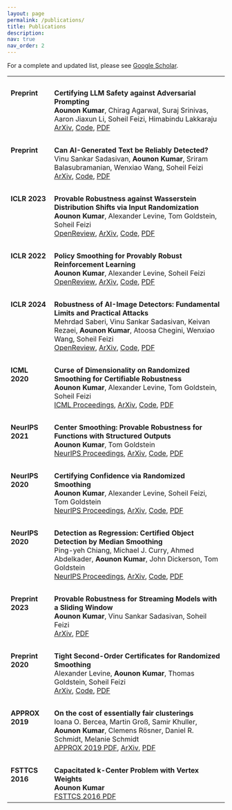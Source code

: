 ```yaml
---
layout: page
permalink: /publications/
title: Publications
description:
nav: true
nav_order: 2
---
```


For a complete and updated list, please see [Google Scholar](https://scholar.google.com/citations?user=NjhpUykAAAAJ).

<table>
  <tr><td><br></td><td><br></td></tr>
  <tr>
    <td valign="top" width="20%"><strong>Preprint</strong></td>
    <td><strong>Certifying LLM Safety against Adversarial Prompting</strong><br>
        <b>Aounon Kumar</b>, Chirag Agarwal, Suraj Srinivas, Aaron Jiaxun Li, Soheil Feizi, Himabindu Lakkaraju<br>
        <a href="https://arxiv.org/abs/2309.02705">ArXiv</a>, <a href="https://github.com/aounon/certified-llm-safety">Code</a>, <a href="https://arxiv.org/pdf/2309.02705.pdf">PDF</a>
    </td>
  </tr>
  <tr><td><br></td><td><br></td></tr>
  <tr>
    <td valign="top" width="20%"><strong>Preprint</strong></td>
    <td><strong>Can AI-Generated Text be Reliably Detected?</strong><br>
        Vinu Sankar Sadasivan, <b>Aounon Kumar</b>, Sriram Balasubramanian, Wenxiao Wang, Soheil Feizi<br>
        <a href="https://arxiv.org/abs/2303.11156">ArXiv</a>, <a href="https://github.com/vinusankars/Reliability-of-AI-text-detectors">Code</a>, <a href="https://arxiv.org/pdf/2303.11156.pdf">PDF</a>
    </td>
  </tr>
  <tr><td><br></td><td><br></td></tr>
  <tr>
    <td valign="top" width="20%"><strong>ICLR 2023</strong></td>
    <td><strong>Provable Robustness against Wasserstein Distribution Shifts via Input Randomization</strong><br>
        <b>Aounon Kumar</b>, Alexander Levine, Tom Goldstein, Soheil Feizi<br>
        <a href="https://openreview.net/forum?id=HJFVrpCaGE">OpenReview</a>, <a href="https://arxiv.org/abs/2201.12440">ArXiv</a>, <a href="https://github.com/aounon/distributional-robustness">Code</a>, <a href="https://arxiv.org/pdf/2201.12440.pdf">PDF</a>
    </td>
  </tr>
  <tr><td><br></td><td><br></td></tr>
  <tr>
    <td valign="top" width="20%"><strong>ICLR 2022</strong></td>
    <td><strong>Policy Smoothing for Provably Robust Reinforcement Learning</strong><br>
        <b>Aounon Kumar</b>, Alexander Levine, Soheil Feizi<br>
        <a href="https://openreview.net/forum?id=mwdfai8NBrJ">OpenReview</a>, <a href="https://arxiv.org/abs/2106.11420">ArXiv</a>, <a href="https://openreview.net/attachment?id=mwdfai8NBrJ&name=supplementary_material">Code</a>, <a href="https://arxiv.org/pdf/2106.11420.pdf">PDF</a>
    </td>
  </tr>
  <tr><td><br></td><td><br></td></tr>
  <tr>
    <td valign="top" width="20%"><strong>ICLR 2024</strong></td>
    <td><strong>Robustness of AI-Image Detectors: Fundamental Limits and Practical Attacks</strong><br>
        Mehrdad Saberi, Vinu Sankar Sadasivan, Keivan Rezaei, <b>Aounon Kumar</b>, Atoosa Chegini, Wenxiao Wang, Soheil Feizi<br>
        <a href="https://openreview.net/forum?id=dLoAdIKENc">OpenReview</a>, <a href="https://arxiv.org/abs/2310.00076">ArXiv</a>, <a href="https://github.com/mehrdadsaberi/watermark_robustness">Code</a>, <a href="https://arxiv.org/pdf/2310.00076.pdf">PDF</a>
    </td>
  </tr>
  <tr><td><br></td><td><br></td></tr>
  <tr>
    <td valign="top" width="20%"><strong>ICML 2020</strong></td>
    <td><strong>Curse of Dimensionality on Randomized Smoothing for Certifiable Robustness</strong><br>
        <b>Aounon Kumar</b>, Alexander Levine, Tom Goldstein, Soheil Feizi<br>
        <a href="https://proceedings.mlr.press/v119/kumar20b.html">ICML Proceedings</a>, <a href="https://arxiv.org/abs/2002.03239">ArXiv</a>, <a href="https://github.com/alevine0/smoothingGenGaussian">Code</a>, <a href="https://arxiv.org/pdf/2002.03239.pdf">PDF</a>
    </td>
  </tr>
  <tr><td><br></td><td><br></td></tr>
  <tr>
    <td valign="top" width="20%"><strong>NeurIPS 2021</strong></td>
    <td><strong>Center Smoothing: Provable Robustness for Functions with Structured Outputs</strong><br>
        <b>Aounon Kumar</b>, Tom Goldstein<br>
        <a href="https://proceedings.neurips.cc/paper/2021/hash/2be8328f41144106f7144802f2367487-Abstract.html">NeurIPS Proceedings</a>, <a href="https://arxiv.org/abs/2102.09701">ArXiv</a>, <a href="https://github.com/aounon/center-smoothing">Code</a>, <a href="https://arxiv.org/pdf/2102.09701.pdf">PDF</a>
    </td>
  </tr>
  <tr><td><br></td><td><br></td></tr>
  <tr>
    <td valign="top" width="20%"><strong>NeurIPS 2020</strong></td>
    <td><strong>Certifying Confidence via Randomized Smoothing</strong><br>
        <b>Aounon Kumar</b>, Alexander Levine, Soheil Feizi, Tom Goldstein<br>
        <a href="https://papers.nips.cc/paper/2020/hash/37aa5dfc44dddd0d19d4311e2c7a0240-Abstract.html">NeurIPS Proceedings</a>, <a href="https://arxiv.org/abs/2009.08061">ArXiv</a>, <a href="https://github.com/aounon/cdf-smoothing">Code</a>, <a href="https://arxiv.org/pdf/2009.08061.pdf">PDF</a>
    </td>
  </tr>
  <tr><td><br></td><td><br></td></tr>
  <tr>
    <td valign="top" width="20%"><strong>NeurIPS 2020</strong></td>
    <td><strong>Detection as Regression: Certified Object Detection by Median Smoothing</strong><br>
        Ping-yeh Chiang, Michael J. Curry, Ahmed Abdelkader, <b>Aounon Kumar</b>, John Dickerson, Tom Goldstein<br>
        <a href="https://papers.nips.cc/paper/2020/hash/0dd1bc593a91620daecf7723d2235624-Abstract.html">NeurIPS Proceedings</a>, <a href="https://arxiv.org/abs/2007.03730">ArXiv</a>, <a href="http://github.com/Ping-C/CertifiedObjectDetection">Code</a>, <a href="https://arxiv.org/pdf/2007.03730.pdf">PDF</a>
    </td>
  </tr>
  <tr><td><br></td><td><br></td></tr>
  <tr>
    <td valign="top" width="20%"><strong>Preprint 2023</strong></td>
    <td><strong>Provable Robustness for Streaming Models with a Sliding Window</strong><br>
        <b>Aounon Kumar</b>, Vinu Sankar Sadasivan, Soheil Feizi<br>
        <a href="https://arxiv.org/abs/2303.16308">ArXiv</a>, <a href="https://arxiv.org/pdf/2303.16308.pdf">PDF</a>
    </td>
  </tr>
  <tr><td><br></td><td><br></td></tr>
  <tr>
    <td valign="top" width="20%"><strong>Preprint 2020</strong></td>
    <td><strong>Tight Second-Order Certificates for Randomized Smoothing</strong><br>
        Alexander Levine, <b>Aounon Kumar</b>, Thomas Goldstein, Soheil Feizi<br>
        <a href="https://arxiv.org/abs/2010.10549">ArXiv</a>, <a href="https://github.com/alevine0/smoothing_second_order">Code</a>, <a href="https://arxiv.org/pdf/2010.10549.pdf">PDF</a>
    </td>
  </tr>
  <tr><td><br></td><td><br></td></tr>
  <tr>
    <td valign="top" width="20%"><strong>APPROX 2019</strong></td>
    <td><strong>On the cost of essentially fair clusterings</strong><br>
        Ioana O. Bercea, Martin Groß, Samir Khuller, <b>Aounon Kumar</b>, Clemens Rösner, Daniel R. Schmidt, Melanie Schmidt<br>
        <a href="https://drops.dagstuhl.de/storage/00lipics/lipics-vol145-approx-random2019/LIPIcs.APPROX-RANDOM.2019.18/LIPIcs.APPROX-RANDOM.2019.18.pdf">APPROX 2019 PDF</a>, <a href="https://arxiv.org/abs/1811.10319">ArXiv</a>, <a href="https://arxiv.org/pdf/1811.10319.pdf">PDF</a>
    </td>
  </tr>
  <tr><td><br></td><td><br></td></tr>
  <tr>
    <td valign="top" width="20%"><strong>FSTTCS 2016</strong></td>
    <td><strong>Capacitated k-Center Problem with Vertex Weights</strong><br>
        <b>Aounon Kumar</b><br>
        <a href="https://drops.dagstuhl.de/storage/00lipics/lipics-vol065-fsttcs2016/LIPIcs.FSTTCS.2016.8/LIPIcs.FSTTCS.2016.8.pdf">FSTTCS 2016 PDF</a>
    </td>
  </tr>
</table>
